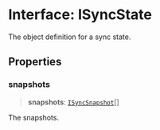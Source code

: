 # Interface: ISyncState

The object definition for a sync state.

## Properties

### snapshots

> **snapshots**: [`ISyncSnapshot`](ISyncSnapshot.md)[]

The snapshots.
